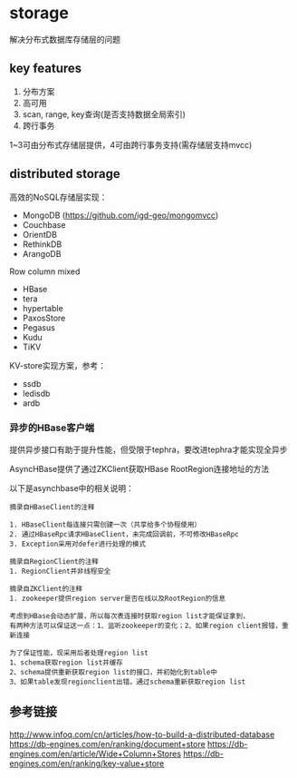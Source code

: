 # storage

解决分布式数据库存储层的问题

## key features

1. 分布方案
2. 高可用
3. scan, range, key查询(是否支持数据全局索引)
4. 跨行事务

1~3可由分布式存储层提供，4可由跨行事务支持(需存储层支持mvcc)

## distributed storage

高效的NoSQL存储层实现：
- MongoDB (https://github.com/igd-geo/mongomvcc)
- Couchbase
- OrientDB
- RethinkDB
- ArangoDB

Row column mixed
- HBase
- tera
- hypertable
- PaxosStore
- Pegasus
- Kudu
- TiKV

KV-store实现方案，参考：
- ssdb
- ledisdb
- ardb

### 异步的HBase客户端

提供异步接口有助于提升性能，但受限于tephra，要改进tephra才能实现全异步

AsyncHBase提供了通过ZKClient获取HBase RootRegion连接地址的方法

以下是asynchbase中的相关说明：
```
摘录自HBaseClient的注释

1. HBaseClient每连接只需创建一次（共享给多个协程使用）
2. 通过HBaseRpc请求HBaseClient，未完成回调前，不可修改HBaseRpc
3. Exception采用对defer进行处理的模式

摘录自RegionClient的注释
1. RegionClient并非线程安全

摘录自ZKClient的注释
1. zookeeper提供region server是否在线以及RootRegion的信息

考虑到HBase会动态扩展，所以每次表连接时获取region list才能保证拿到，
有两种方法可以保证这一点：1、监听zookeeper的变化；2、如果region client报错，重新连接

为了保证性能，现采用后者处理region list
1、schema获取region list并缓存
2、schema提供重新获取region list的接口，并初始化到table中
3、如果table发现regionclient出错，通过schema重新获取region list
```

## 参考链接

http://www.infoq.com/cn/articles/how-to-build-a-distributed-database
https://db-engines.com/en/ranking/document+store
https://db-engines.com/en/article/Wide+Column+Stores
https://db-engines.com/en/ranking/key-value+store
